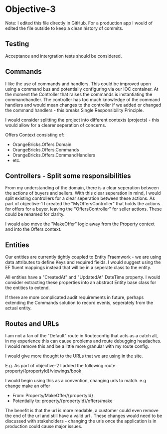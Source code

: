 # Objective-3
Note: I edited this file directly in GitHub. For a production app I would of edited the file outside to keep a clean history of commits.

## Testing
Acceptance and intergration tests should be considered.

## Commands

I like the use of commands and handlers. This could be improved upon using a command bus and potentially configuring via our IOC container.
At the moment the Controller that raises the commands is instantiating the commandhandler. The controller has too much knowledge of the
command handlers and would mean changes to the controller if we added or changed the command handlers - this breaks Single Responsibility Principle.

I would consider splitting the project into different contexts (projects) - this would allow for a clearer seperation of concerns.

Offers Context consisting of:
* OrangeBricks.Offers.Domain
* OrangeBricks.Offers.Commands
* OrangeBricks.Offers.CommandHandlers
* etc.

## Controllers - Split some responsibilities
From my understanding of the domain, there is a clear seperation between the actions of buyers and sellers.
With this clear seperation in mind, I would split existing controllers for a clear seperation between these actions.
As part of objective-1 I created the "MyOffersController" that holds the actions for offers for a buyer, leaving the "OffersController" for seller actions. These could be renamed for clarity.

I would also move the "MakeOffer" logic away from the Property context and into the Offers context.

## Entities

Our entities are currently tightly coupled to Entity Fraemwork - we are using data attributes to define Keys and required fields.
I would suggest using the EF fluent mappings instead that will be in a seperate class to the entity.

All entities have a "CreatedAt" and "UpdatedAt" DateTime property. I would consider extracting these properties into an abstract Entity base class for the entities to extend. 

If there are more complicated audit requirements in future, perhaps extending the Commands solution to record events, seperately from the actual entity.

## Routes and URLs

I am not a fan of the "Default" route in Routeconfig that acts as a catch all, in my experience this can cause problems and route debugging headaches. I would remove this and be a little more granular with my route config. 

I would give more thought to the URLs that we are using in the site.

E.g. As part of objective-2 I added the following route:
property/{propertyId}/viewings/book

I would begin using this as a convention, changing urls to match. e.g change make an offer
 * From: Property/MakeOffer/{propertyId}
 * Potentially to: property/{propertyId}/offers/make
 
 The benefit is that the url is more readable, a customer could even remove the end of the url and still have a valid url
 .
These changes would need to be discussed with stakeholders - changing the urls once the application is in production could cause major issues.
 
 

